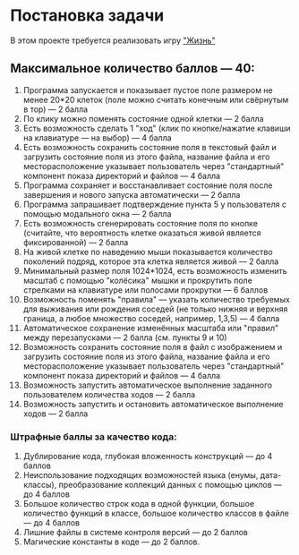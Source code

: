 # Постановка задачи

В этом проекте требуется реализовать игру ["Жизнь"](https://ru.wikipedia.org/wiki/Игра_«Жизнь»)

## Максимальное количество баллов — 40:

1. Программа запускается и показывает пустое поле размером не менее 20*20 клеток (поле можно считать конечным или свёрнутым в тор) — 2 балла
2. По клику можно поменять состояние одной клетки — 2 балла
3. Есть возможность сделать 1 "ход" (клик по кнопке/нажатие клавиши на клавиатуре — на выбор) — 4 балла
4. Есть возможность сохранить состояние поля в текстовый файл и загрузить состояние поля из этого файла, название файла и его месторасположение указывает пользователь через "стандартный" компонент показа директорий и файлов — 4 балла
5. Программа сохраняет и восстанавливает состояние поля после завершения и нового запуска автоматически — 2 балла
6. Программа запрашивает подтверждение пункта 5 у пользователя с помощью модального окна — 2 балла
7. Есть возможность сгенерировать состояние поля по кнопке (считайте, что вероятность клетке оказаться живой является фиксированной) — 2 балла
8. На живой клетке по наведению мыши показывается количество поколений подряд, которое эта клетка является живой — 2 балла
9. Минимальный размер поля 1024*1024, есть возможность изменить масштаб с помощью "колёсика" мышки и прокрутить поле стрелками на клавиатуре или полосами прокрутки — 6 баллов
10. Возможность поменять "правила" — указать количество требуемых для выживания или рождения соседей (не только нижняя и верхняя граница, а любое множество соседей, например, 1,3,5) — 4 балла
11. Автоматическое сохранение изменённых масштаба или "правил" между перезапусками — 2 балла (см. пункты 9 и 10)
12. Возможность сохранить состояние поля в файл с изображением и загрузить состояние поля из этого файла, название файла и его месторасположение указывает пользователь через "стандартный" компонент показа директорий и файлов — 4 балла
13. Возможность запустить автоматическое выполнение заданного пользователем количества ходов — 2 балла
14. Возможность запустить и остановить автоматическое выполнение ходов — 2 балла
 
### Штрафные баллы за качество кода:

1. Дублирование кода, глубокая вложенность конструкций — до 4 баллов
2. Неиспользование подходящих возможностей языка (енумы, дата-классы), преобразование коллекций данных с помощью циклов — до 4 баллов
3. Большое количество строк кода в одной функции, большое количество функций в классе, большое количество классов в файле — до 4 баллов
4. Лишние файлы в системе контроля версий — до 2 баллов
5. Магические константы в коде — до 2 баллов.
